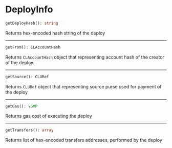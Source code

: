 # DeployInfo

```php
getDeployHash(): string
```
Returns hex-encoded hash string of the deploy

---
```php
getFrom(): CLAccountHash
```
Returns `CLAccountHash` object that representing account hash of the creator of the deploy.

---
```php
getSource(): CLURef
```
Returns `CLURef` object that representing source purse used for payment of the deploy

---
```php
getGas(): \GMP
```
Returns gas cost of executing the deploy

---
```php
getTransfers(): array
```
Returns list of hex-encoded transfers addresses, performed by the deploy
